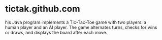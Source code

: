 # tictak.github.com
his Java program implements a Tic-Tac-Toe game with two players: a human player and an AI player. The game alternates turns, checks for wins or draws, and displays the board after each move.
